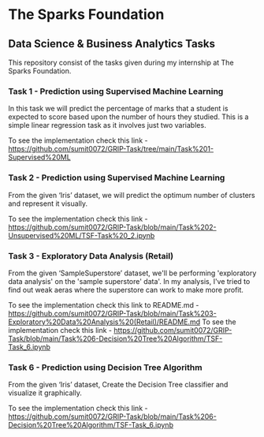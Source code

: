 <center><img scr='https://github.com/sumit0072/GRIP-Task/blob/main/Images/Spark_Foundation.png'></center>

# The Sparks Foundation
## Data Science & Business Analytics Tasks
This repository consist of the tasks given during my internship at The Sparks Foundation.

### Task 1 - Prediction using Supervised Machine Learning
In this task we will predict the percentage of marks that a student is expected to score based upon the number of hours they studied. This is a simple linear regression task as it involves just two variables.

To see the implementation check this link - https://github.com/sumit0072/GRIP-Task/tree/main/Task%201-Supervised%20ML

### Task 2 - Prediction using Supervised Machine Learning
From the given ‘Iris’ dataset, we will predict the optimum number of clusters and represent it visually. 

To see the implementation check this link - https://github.com/sumit0072/GRIP-Task/blob/main/Task%202-Unsupervised%20ML/TSF-Task%20_2.ipynb

### Task 3 - Exploratory Data Analysis (Retail)
From the given ‘SampleSuperstore’ dataset, we'll be performing 'exploratory data analysis' on the 'sample superstore' data'. In my analysis, I've tried to find out weak  aeras where the superstore can work to make more profit.

To see the implementation check this link to README.md - https://github.com/sumit0072/GRIP-Task/blob/main/Task%203-Exploratory%20Data%20Analysis%20(Retail)/README.md
To see the implementation check this link - https://github.com/sumit0072/GRIP-Task/blob/main/Task%206-Decision%20Tree%20Algorithm/TSF-Task_6.ipynb

### Task 6 - Prediction using Decision Tree Algorithm
From the given ‘Iris’ dataset, Create the Decision Tree classifier and visualize it graphically. 

To see the implementation check this link - https://github.com/sumit0072/GRIP-Task/blob/main/Task%206-Decision%20Tree%20Algorithm/TSF-Task_6.ipynb

<center><img scr='/GRIP-Task/Images/Spark_foundation.jpg'></center>
